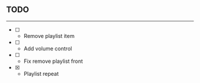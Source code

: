 ## TODO
--------------------
- [ ] - Remove playlist item
- [ ] - Add volume control
- [ ] - Fix remove playlist front
- [x] - Playlist repeat
